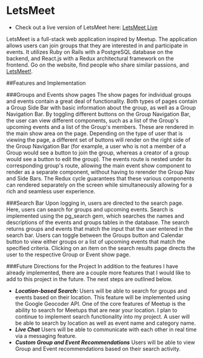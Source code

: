 # LetsMeet

* Check out a live version of LetsMeet here: [LetsMeet Live][letsmeet]

[letsmeet]: https://lets-meet-app.herokuapp.com/

LetsMeet is a full-stack web application inspired by Meetup. The application allows users can join groups that they are interested in and participate in events. It utilizes Ruby on Rails with a PostgreSQL database on the backend, and React.js with a Redux architectural framework on the frontend.
Go on the website, find people who share similar passions, and [LetsMeet!][letsmeet].

##Features and Implementation

###Groups and Events show pages
The show pages for individual groups and events contain a great deal of functionality. Both types of pages contain a Group Side Bar with basic information about the group, as well as a Group Navigation Bar. By toggling different buttons on the Group Navigation Bar, the user can view different components, such as a list of the Group's upcoming events and a list of the Group's members. These are rendered in the main show area on the page. Depending on the type of user that is viewing the page, a different set of buttons will render on the right side of the Group Navigation Bar (for example, a user who is not a member of a Group would see a button to join the group, whereas a creator of a group would see a button to edit the group). The events route is nested under its corresponding group's route, allowing the main event show component to render as a separate component, without having to rerender the Group Nav and Side Bars. The Redux cycle guarantees that these various components can rendered separately on the screen while simultaneously allowing for a rich and seamless user experience.

###Search Bar
Upon logging in, users are directed to the search page. Here, users can search for groups and upcoming events. Search is implemented using the pg_search gem, which searches the names and descriptions of the events and groups tables in the database. The search returns groups and events that match the input that the user entered in the search bar. Users can toggle between the Groups button and Calendar button to view either groups or a list of upcoming events that match the specified criteria. Clicking on an item on the search results page directs the user to the respective Group or Event show page.


###Future Directions for the Project
In addition to the features I have already implemented, there are a couple more features that I would like to add to this project in the future. The next steps are outlined below.

* ***Location-based Search:*** Users will be able to search for groups and events based on their location. This feature will be implemented using the Google Geocoder API.
One of the core features of Meetup is the ability to search for Meetups that are near your location. I plan to continue to implement search functionality into my project. A user will be able to search by location as well as event name and category name.
* ***Live Chat*** Users will be able to communicate with each other in real time via a messaging feature.
* ***Custom Group and Event Recommendations*** Users will be able to view Group and Event recommendations based on their search activity.
